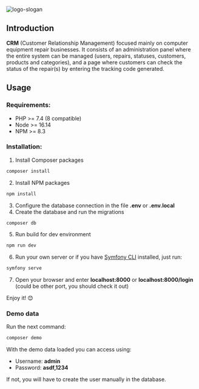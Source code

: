 ![logo-slogan](https://user-images.githubusercontent.com/15237067/150875257-3b534f91-76f3-4cf2-b929-63bd6d844e4b.png)

## Introduction
**CRM** (Customer Relationship Management) focused mainly on computer equipment repair businesses. It consists of an administration panel where the entire system can be managed (users, repairs, statuses, customers, products and categories), and a page where customers can check the status of the repair(s) by entering the tracking code generated.

## Usage
### Requirements:
- PHP >= 7.4 (8 compatible)
- Node >= 16.14
- NPM >= 8.3

### Installation:
1. Install Composer packages
```sh
composer install
```
2. Install NPM packages
```sh
npm install
```
3. Configure the database connection in the file **.env** or **.env.local**
4. Create the database and run the migrations
```sh
composer db
```
5. Run build for dev environment
```sh
npm run dev
```
6. Run your own server or if you have [Symfony CLI](https://symfony.com/doc/current/setup/symfony_server.html#installation) installed, just run:
```sh
symfony serve
```
7. Open your browser and enter **localhost:8000** or **localhost:8000/login** (could be other port, you should check it out)

Enjoy it! 😊

### Demo data
Run the next command:
```sh
composer demo
```

With the demo data loaded you can access using:
- Username: **admin**
- Password: **asdf,1234**

If not, you will have to create the user manually in the database.




